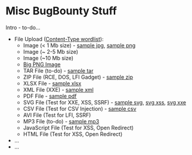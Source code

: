 # Misc BugBounty Stuff

Intro - to-do...

- File Upload ([Content-Type wordlist](https://github.com/danielmiessler/SecLists/blob/master/Discovery/Web-Content/web-all-content-types.txt)):
  - Image (< 1 Mb size) - [sample jpg](files/sample.jpg), [sample png](files/sample.png)
  - Image (~ 2-5 Mb size)
  - Image (~10 Mb size)
  - [Big PNG Image](https://github.com/korczis/big-png)
  - TAR File (to-do) - [sample tar](files/sample.tar)
  - ZIP File (RCE, DOS, LFI Gadget) - [sample zip](files/sample.zip)
  - XLSX File - [sample xlsx](files/sample.xlsx)
  - XML File (XXE) - [sample xml](files/sample.xml)
  - PDF File - [sample pdf](files/sample.pdf)
  - SVG File (Test for XXE, XSS, SSRF) - [sample svg](files/sample.svg), [svg xss](files/svg_xss.svg), [svg xxe](files/svg_xxe.svg)
  - CSV File (Test for CSV Injection) - [sample csv](files/sample.csv)
  - AVI File (Test for LFI, SSRF)
  - MP3 File (to-do) - [sample mp3](files/sample.mp3)
  - JavaScript File (Test for XSS, Open Redirect)
  - HTML File (Test for XSS, Open Redirect)
- ...
- ...
